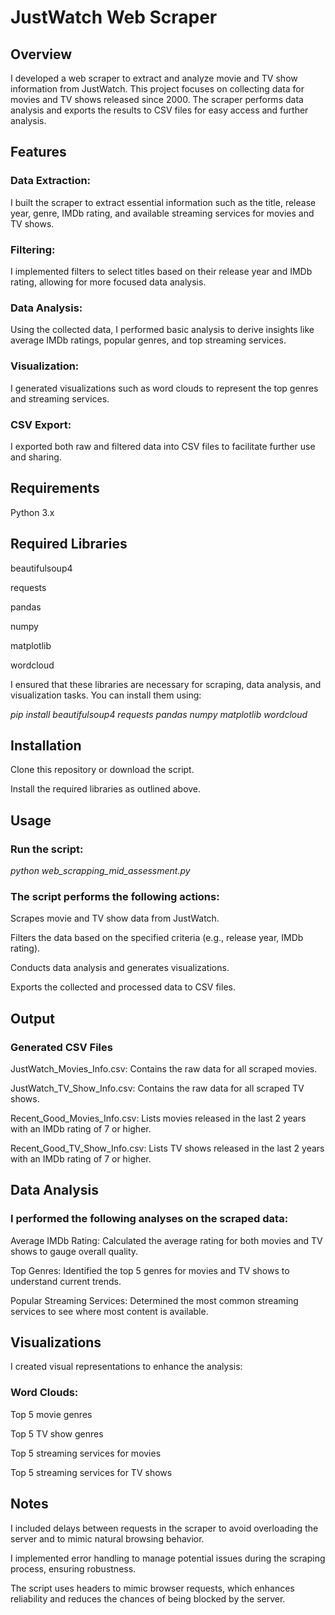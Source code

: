 # JustWatch Web Scraper
## Overview
I developed a web scraper to extract and analyze movie and TV show information from JustWatch. This project focuses on collecting data for movies and TV shows released since 2000. The scraper performs data analysis and exports the results to CSV files for easy access and further analysis.

## Features
### Data Extraction:
I built the scraper to extract essential information such as the title, release year, genre, IMDb rating, and available streaming services for movies and TV shows.

### Filtering: 
I implemented filters to select titles based on their release year and IMDb rating, allowing for more focused data analysis.

### Data Analysis: 
Using the collected data, I performed basic analysis to derive insights like average IMDb ratings, popular genres, and top streaming services.

### Visualization: 
I generated visualizations such as word clouds to represent the top genres and streaming services.

### CSV Export: 
I exported both raw and filtered data into CSV files to facilitate further use and sharing.

## Requirements
Python 3.x
## Required Libraries

beautifulsoup4

requests

pandas

numpy

matplotlib

wordcloud

I ensured that these libraries are necessary for scraping, data analysis, and visualization tasks. You can install them using:

*pip install beautifulsoup4 requests pandas numpy matplotlib wordcloud*

## Installation

Clone this repository or download the script.

Install the required libraries as outlined above.

## Usage

### Run the script:

*python web_scrapping_mid_assessment.py*

### The script performs the following actions:

Scrapes movie and TV show data from JustWatch.

Filters the data based on the specified criteria (e.g., release year, IMDb rating).

Conducts data analysis and generates visualizations.

Exports the collected and processed data to CSV files.

## Output

### Generated CSV Files

JustWatch_Movies_Info.csv: Contains the raw data for all scraped movies.

JustWatch_TV_Show_Info.csv: Contains the raw data for all scraped TV shows.

Recent_Good_Movies_Info.csv: Lists movies released in the last 2 years with an IMDb rating of 7 or higher.

Recent_Good_TV_Show_Info.csv: Lists TV shows released in the last 2 years with an IMDb rating of 7 or higher.

## Data Analysis

### I performed the following analyses on the scraped data:

Average IMDb Rating: Calculated the average rating for both movies and TV shows to gauge overall quality.

Top Genres: Identified the top 5 genres for movies and TV shows to understand current trends.

Popular Streaming Services: Determined the most common streaming services to see where most content is available.

## Visualizations

I created visual representations to enhance the analysis:

### Word Clouds:

Top 5 movie genres

Top 5 TV show genres

Top 5 streaming services for movies

Top 5 streaming services for TV shows

## Notes
I included delays between requests in the scraper to avoid overloading the server and to mimic natural browsing behavior.

I implemented error handling to manage potential issues during the scraping process, ensuring robustness.

The script uses headers to mimic browser requests, which enhances reliability and reduces the chances of being blocked by the server.
